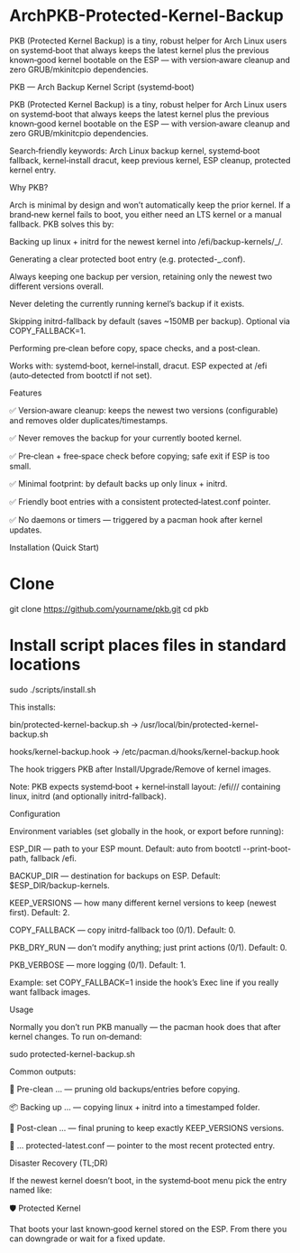 # ArchPKB-Protected-Kernel-Backup
PKB (Protected Kernel Backup) is a tiny, robust helper for Arch Linux users on systemd‑boot that always keeps the latest kernel plus the previous known‑good kernel bootable on the ESP — with version‑aware cleanup and zero GRUB/mkinitcpio dependencies.

PKB — Arch Backup Kernel Script (systemd‑boot)

PKB (Protected Kernel Backup) is a tiny, robust helper for Arch Linux users on systemd‑boot that always keeps the latest kernel plus the previous known‑good kernel bootable on the ESP — with version‑aware cleanup and zero GRUB/mkinitcpio dependencies.

Search‑friendly keywords: Arch Linux backup kernel, systemd‑boot fallback, kernel‑install dracut, keep previous kernel, ESP cleanup, protected kernel entry.

Why PKB?

Arch is minimal by design and won’t automatically keep the prior kernel. If a brand‑new kernel fails to boot, you either need an LTS kernel or a manual fallback. PKB solves this by:

Backing up linux + initrd for the newest kernel into /efi/backup-kernels/<ver>_<timestamp>/.

Generating a clear protected boot entry (e.g. protected-<ver>_<stamp>.conf).

Always keeping one backup per version, retaining only the newest two different versions overall.

Never deleting the currently running kernel’s backup if it exists.

Skipping initrd-fallback by default (saves ~150MB per backup). Optional via COPY_FALLBACK=1.

Performing pre‑clean before copy, space checks, and a post‑clean.

Works with: systemd‑boot, kernel‑install, dracut. ESP expected at /efi (auto‑detected from bootctl if not set).

Features

✅ Version‑aware cleanup: keeps the newest two versions (configurable) and removes older duplicates/timestamps.

✅ Never removes the backup for your currently booted kernel.

✅ Pre‑clean + free‑space check before copying; safe exit if ESP is too small.

✅ Minimal footprint: by default backs up only linux + initrd.

✅ Friendly boot entries with a consistent protected‑latest.conf pointer.

✅ No daemons or timers — triggered by a pacman hook after kernel updates.

Installation (Quick Start)
# Clone
git clone https://github.com/yourname/pkb.git
cd pkb


# Install script places files in standard locations
sudo ./scripts/install.sh

This installs:

bin/protected-kernel-backup.sh → /usr/local/bin/protected-kernel-backup.sh

hooks/kernel-backup.hook → /etc/pacman.d/hooks/kernel-backup.hook

The hook triggers PKB after Install/Upgrade/Remove of kernel images.

Note: PKB expects systemd‑boot + kernel‑install layout: /efi/<machine-id>/<kernel-ver>/ containing linux, initrd (and optionally initrd-fallback).

Configuration

Environment variables (set globally in the hook, or export before running):

ESP_DIR — path to your ESP mount. Default: auto from bootctl --print-boot-path, fallback /efi.

BACKUP_DIR — destination for backups on ESP. Default: $ESP_DIR/backup-kernels.

KEEP_VERSIONS — how many different kernel versions to keep (newest first). Default: 2.

COPY_FALLBACK — copy initrd-fallback too (0/1). Default: 0.

PKB_DRY_RUN — don’t modify anything; just print actions (0/1). Default: 0.

PKB_VERBOSE — more logging (0/1). Default: 1.

Example: set COPY_FALLBACK=1 inside the hook’s Exec line if you really want fallback images.

Usage

Normally you don’t run PKB manually — the pacman hook does that after kernel changes. To run on‑demand:

sudo protected-kernel-backup.sh

Common outputs:

🧹 Pre-clean … — pruning old backups/entries before copying.

📦 Backing up … — copying linux + initrd into a timestamped folder.

🧹 Post-clean … — final pruning to keep exactly KEEP_VERSIONS versions.

📄 … protected-latest.conf — pointer to the most recent protected entry.

Disaster Recovery (TL;DR)

If the newest kernel doesn’t boot, in the systemd‑boot menu pick the entry named like:

🛡 Protected Kernel <previous-version>

That boots your last known‑good kernel stored on the ESP. From there you can downgrade or wait for a fixed update.

